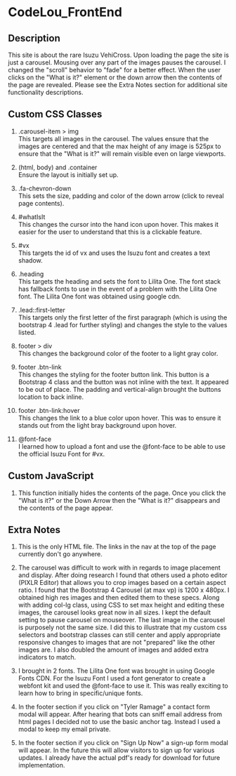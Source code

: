 # CodeLou_FrontEnd

## Description
This site is about the rare Isuzu VehiCross.  Upon loading the page the site is just a carousel.  Mousing over any part of the images pauses the carousel.  I changed the "scroll" behavior to "fade" for a better effect.  When the user clicks on the "What is it?" element or the down arrow then the contents of the page are revealed.  Please see the Extra Notes section for additional site functionality descriptions.

## Custom CSS Classes
1. .carousel-item > img <br>
This targets all images in the carousel.  The values ensure that the images are centered and that the max height of any image is 525px to ensure that the "What is it?" will remain visible even on large viewports.

2. (html, body) and .container<br>
Ensure the layout is initially set up.

3. .fa-chevron-down<br>
This sets the size, padding and color of the down arrow (click to reveal page contents).

4. #whatIsIt<br>
This changes the cursor into the hand icon upon hover.  This makes it easier for the user to understand that this is a clickable feature.

5. #vx<br>
This targets the id of vx and uses the Isuzu font and creates a text shadow.

6. .heading<br>
This targets the heading and sets the font to Lilita One.  The font stack has fallback fonts to use in the event of a problem with the Lilita One font.
The Lilita One font was obtained using google cdn.

7. .lead::first-letter<br>
This targets only the first letter of the first paragraph (which is using the bootstrap 4 .lead for further styling) and changes the style to the values listed.

8. footer > div<br>
This changes the background color of the footer to a light gray color.

9. footer .btn-link<br>
This changes the styling for the footer button link.  This button is a Bootstrap 4 class and the button was not inline with the text.  It appeared to be out of place.  The padding and vertical-align brought the buttons location to back inline.

10. footer .btn-link:hover<br>
This changes the link to a blue color upon hover.  This was to ensure it stands out from the light bray background upon hover.

11. @font-face<br>
I learned how to upload a font and use the @font-face to be able to use the official Isuzu Font for #vx.

## Custom JavaScript

1. This function initially hides the contents of the page.  Once you click the "What is it?" or the Down Arrow then the "What is it?" disappears and the contents of the page appear.


## Extra Notes

1.  This is the only HTML file.  The links in the nav at the top of the page currently don't go anywhere.

2.  The carousel was difficult to work with in regards to image placement and display.  After doing research I found that others used a photo editor (PIXLR Editor) that allows you to crop images based on a certain aspect ratio.  I found that the Bootstrap 4 Carousel (at max vp) is 1200 x 480px.  I obtained high res images and then edited them to these specs.  Along with adding col-lg class, using CSS to set max height and editing these images, the carousel looks great now in all sizes.  I kept the default setting to pause carousel on mouseover.  The last image in the carousel is purposely not the same size.  I did this to illustrate that my custom css selectors and bootstrap classes can still center and apply appropriate responsive changes to images that are not "prepared" like the other images are.  I also doubled the amount of images and added extra indicators to match.

3.  I brought in 2 fonts.  The Lilita One font was brought in using Google Fonts CDN.  For the Isuzu Font I used a font generator to create a webfont kit and used the @font-face to use it.  This was really exciting to learn how to bring in specific/unique fonts.

4.  In the footer section if you click on "Tyler Ramage" a contact form modal will appear.  After hearing that bots can sniff email address from html pages I decided not to use the basic anchor tag.  Instead I used a modal to keep my email private.
  
5.  In the footer section if you click on "Sign Up Now" a sign-up form modal will appear.  In the future this will allow visitors to sign up for various updates.  I already have the actual pdf's ready for download for future implementation.
